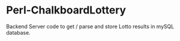# Perl-ChalkboardLottery
Backend Server code to get / parse and store Lotto results in mySQL database.
